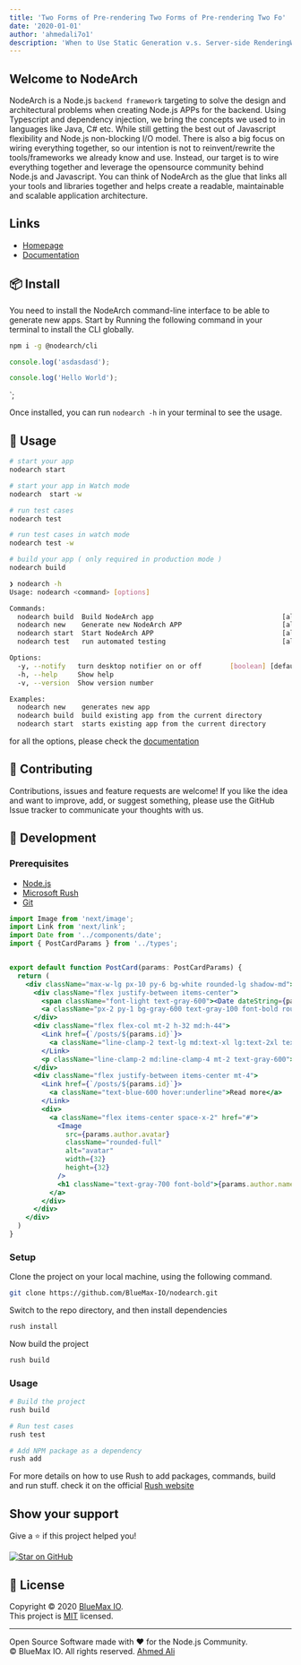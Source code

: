 ```yaml
---
title: 'Two Forms of Pre-rendering Two Forms of Pre-rendering Two Fo'
date: '2020-01-01'
author: 'ahmedali7o1'
description: 'When to Use Static Generation v.s. Server-side RenderingWhen to Use Static Generation v.s. Server-side RenderingWhen to Use Static Generation v.s. Server-side RenderingWhen to Use Static Generation v.s. Server-side Rendering Use Static Generatissssss'
---
```


## Welcome to NodeArch

NodeArch is a Node.js `backend framework` targeting to solve the design and architectural problems when creating Node.js APPs for the backend. Using Typescript and dependency injection, we bring the concepts we used to in languages like Java, C# etc. While still getting the best out of Javascript flexibility and Node.js non-blocking I/O model. There is also a big focus on wiring everything together, so our intention is not to reinvent/rewrite the tools/frameworks we already know and use. Instead, our target is to wire everything together and leverage the opensource community behind Node.js and Javascript. You can think of NodeArch as the glue that links all your tools and libraries together and helps create a readable, maintainable and scalable application architecture. 


## Links

* [Homepage](https://nodearch.io)
* [Documentation](https://nodearch.io/docs)

## 📦 Install

You need to install the NodeArch command-line interface to be able to generate new apps. Start by Running the following command in your terminal to install the CLI globally.

```sh
npm i -g @nodearch/cli
```

```javascript
console.log('asdasdasd');
```

```javascript
console.log('Hello World');
```
`;

Once installed, you can run `nodearch -h` in your terminal to see the usage.

## 🚀 Usage

```sh
# start your app
nodearch start

# start your app in Watch mode
nodearch  start -w

# run test cases
nodearch test

# run test cases in watch mode
nodearch test -w

# build your app ( only required in production mode )
nodearch build
```
```bash
❯ nodearch -h
Usage: nodearch <command> [options]

Commands:
  nodearch build  Build NodeArch app                                [aliases: b]
  nodearch new    Generate new NodeArch APP                         [aliases: n]
  nodearch start  Start NodeArch APP                                [aliases: s]
  nodearch test   run automated testing                             [aliases: t]

Options:
  -y, --notify   turn desktop notifier on or off       [boolean] [default: true]
  -h, --help     Show help                                             [boolean]
  -v, --version  Show version number                                   [boolean]

Examples:
  nodearch new    generates new app
  nodearch build  build existing app from the current directory
  nodearch start  starts existing app from the current directory
```

for all the options, please check the [documentation](https://nodearch.io/docs)

## 🤝 Contributing
Contributions, issues and feature requests are welcome! If you like the idea and want to improve, add, or suggest something, please use the GitHub Issue tracker to communicate your thoughts with us.

## 👷 Development
### Prerequisites
* [Node.js](https://nodejs.org/en/download/)
* [Microsoft Rush](https://rushjs.io/pages/intro/get_started/)
* [Git](https://git-scm.com/book/en/v2/Getting-Started-Installing-Git)

```jsx
import Image from 'next/image';
import Link from 'next/link';
import Date from '../components/date';
import { PostCardParams } from '../types';


export default function PostCard(params: PostCardParams) {
  return (
    <div className="max-w-lg px-10 py-6 bg-white rounded-lg shadow-md">
      <div className="flex justify-between items-center">
        <span className="font-light text-gray-600"><Date dateString={params.date} /></span>
        <a className="px-2 py-1 bg-gray-600 text-gray-100 font-bold rounded hover:bg-gray-500" href="#">{params.category}</a>
      </div>
      <div className="flex flex-col mt-2 h-32 md:h-44">
        <Link href={`/posts/${params.id}`}>
          <a className="line-clamp-2 text-lg md:text-xl lg:text-2xl text-gray-700 font-bold hover:text-gray-600">{params.title}</a>
        </Link>
        <p className="line-clamp-2 md:line-clamp-4 mt-2 text-gray-600">{params.description}</p>
      </div>
      <div className="flex justify-between items-center mt-4">
        <Link href={`/posts/${params.id}`}>
          <a className="text-blue-600 hover:underline">Read more</a>
        </Link>
        <div>
          <a className="flex items-center space-x-2" href="#">
            <Image 
              src={params.author.avatar}
              className="rounded-full"
              alt="avatar"
              width={32}
              height={32}
            />
            <h1 className="text-gray-700 font-bold">{params.author.name}</h1>
          </a>
        </div>
      </div>
    </div>
  )
}
```

### Setup
Clone the project on your local machine, using the following command.
```bash
git clone https://github.com/BlueMax-IO/nodearch.git
```

Switch to the repo directory, and then install dependencies
```bash
rush install
```

Now build the project
```bash
rush build
```

### Usage

```bash
# Build the project
rush build

# Run test cases
rush test

# Add NPM package as a dependency
rush add
```

For more details on how to use Rush to add packages, commands, build and run stuff. check it on the official [Rush website](https://rushjs.io/pages/intro/welcome/)

## Show your support

Give a ⭐️ if this project helped you! 

[![Star on GitHub](https://img.shields.io/github/stars/bluemax-io/nodearch?style=social)](https://github.com/bluemax-io/nodearch/stargazers)

## 📝 License

Copyright © 2020 [BlueMax IO](https://github.com/BlueMax-IO).<br />
This project is [MIT](https://github.com/BlueMax-IO/nodearch/blob/master/LICENSE) licensed.

***

Open Source Software made with ❤️ for the Node.js Community.<br />
© BlueMax IO. All rights reserved. [Ahmed Ali](https://github.com/AhmedAli7O1)